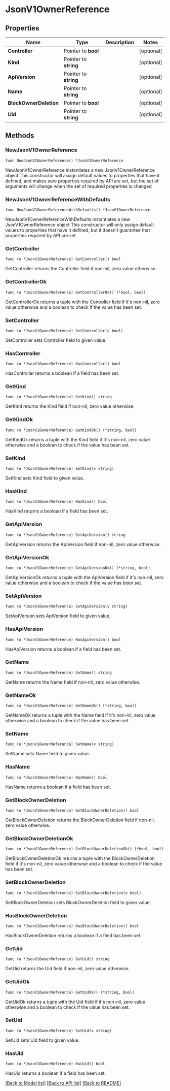 # JsonV1OwnerReference

## Properties

Name | Type | Description | Notes
------------ | ------------- | ------------- | -------------
**Controller** | Pointer to **bool** |  | [optional] 
**Kind** | Pointer to **string** |  | [optional] 
**ApiVersion** | Pointer to **string** |  | [optional] 
**Name** | Pointer to **string** |  | [optional] 
**BlockOwnerDeletion** | Pointer to **bool** |  | [optional] 
**Uid** | Pointer to **string** |  | [optional] 

## Methods

### NewJsonV1OwnerReference

`func NewJsonV1OwnerReference() *JsonV1OwnerReference`

NewJsonV1OwnerReference instantiates a new JsonV1OwnerReference object
This constructor will assign default values to properties that have it defined,
and makes sure properties required by API are set, but the set of arguments
will change when the set of required properties is changed

### NewJsonV1OwnerReferenceWithDefaults

`func NewJsonV1OwnerReferenceWithDefaults() *JsonV1OwnerReference`

NewJsonV1OwnerReferenceWithDefaults instantiates a new JsonV1OwnerReference object
This constructor will only assign default values to properties that have it defined,
but it doesn't guarantee that properties required by API are set

### GetController

`func (o *JsonV1OwnerReference) GetController() bool`

GetController returns the Controller field if non-nil, zero value otherwise.

### GetControllerOk

`func (o *JsonV1OwnerReference) GetControllerOk() (*bool, bool)`

GetControllerOk returns a tuple with the Controller field if it's non-nil, zero value otherwise
and a boolean to check if the value has been set.

### SetController

`func (o *JsonV1OwnerReference) SetController(v bool)`

SetController sets Controller field to given value.

### HasController

`func (o *JsonV1OwnerReference) HasController() bool`

HasController returns a boolean if a field has been set.

### GetKind

`func (o *JsonV1OwnerReference) GetKind() string`

GetKind returns the Kind field if non-nil, zero value otherwise.

### GetKindOk

`func (o *JsonV1OwnerReference) GetKindOk() (*string, bool)`

GetKindOk returns a tuple with the Kind field if it's non-nil, zero value otherwise
and a boolean to check if the value has been set.

### SetKind

`func (o *JsonV1OwnerReference) SetKind(v string)`

SetKind sets Kind field to given value.

### HasKind

`func (o *JsonV1OwnerReference) HasKind() bool`

HasKind returns a boolean if a field has been set.

### GetApiVersion

`func (o *JsonV1OwnerReference) GetApiVersion() string`

GetApiVersion returns the ApiVersion field if non-nil, zero value otherwise.

### GetApiVersionOk

`func (o *JsonV1OwnerReference) GetApiVersionOk() (*string, bool)`

GetApiVersionOk returns a tuple with the ApiVersion field if it's non-nil, zero value otherwise
and a boolean to check if the value has been set.

### SetApiVersion

`func (o *JsonV1OwnerReference) SetApiVersion(v string)`

SetApiVersion sets ApiVersion field to given value.

### HasApiVersion

`func (o *JsonV1OwnerReference) HasApiVersion() bool`

HasApiVersion returns a boolean if a field has been set.

### GetName

`func (o *JsonV1OwnerReference) GetName() string`

GetName returns the Name field if non-nil, zero value otherwise.

### GetNameOk

`func (o *JsonV1OwnerReference) GetNameOk() (*string, bool)`

GetNameOk returns a tuple with the Name field if it's non-nil, zero value otherwise
and a boolean to check if the value has been set.

### SetName

`func (o *JsonV1OwnerReference) SetName(v string)`

SetName sets Name field to given value.

### HasName

`func (o *JsonV1OwnerReference) HasName() bool`

HasName returns a boolean if a field has been set.

### GetBlockOwnerDeletion

`func (o *JsonV1OwnerReference) GetBlockOwnerDeletion() bool`

GetBlockOwnerDeletion returns the BlockOwnerDeletion field if non-nil, zero value otherwise.

### GetBlockOwnerDeletionOk

`func (o *JsonV1OwnerReference) GetBlockOwnerDeletionOk() (*bool, bool)`

GetBlockOwnerDeletionOk returns a tuple with the BlockOwnerDeletion field if it's non-nil, zero value otherwise
and a boolean to check if the value has been set.

### SetBlockOwnerDeletion

`func (o *JsonV1OwnerReference) SetBlockOwnerDeletion(v bool)`

SetBlockOwnerDeletion sets BlockOwnerDeletion field to given value.

### HasBlockOwnerDeletion

`func (o *JsonV1OwnerReference) HasBlockOwnerDeletion() bool`

HasBlockOwnerDeletion returns a boolean if a field has been set.

### GetUid

`func (o *JsonV1OwnerReference) GetUid() string`

GetUid returns the Uid field if non-nil, zero value otherwise.

### GetUidOk

`func (o *JsonV1OwnerReference) GetUidOk() (*string, bool)`

GetUidOk returns a tuple with the Uid field if it's non-nil, zero value otherwise
and a boolean to check if the value has been set.

### SetUid

`func (o *JsonV1OwnerReference) SetUid(v string)`

SetUid sets Uid field to given value.

### HasUid

`func (o *JsonV1OwnerReference) HasUid() bool`

HasUid returns a boolean if a field has been set.


[[Back to Model list]](../README.md#documentation-for-models) [[Back to API list]](../README.md#documentation-for-api-endpoints) [[Back to README]](../README.md)


